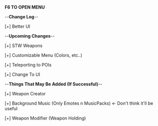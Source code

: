 **F6 TO OPEN MENU**

--**Change Log**--

[+] Better UI

--**Upcoming Changes**--

[+] STW Weapons

[+] Customizable Menu (Colors, etc..)

[+] Teleporting to POIs

[+] Change To UI

--**Things That May Be Added (If Successful)**--

[+] Weapon Creator

[+] Background Music (Only Emotes n MusicPacks) <- Don't think it'll be useful

[+] Weapon Modifier (Weapon Holding)
